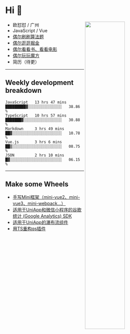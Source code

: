 # Hi 👋

[<img align="right" width="50%" src="https://github-readme-stats.vercel.app/api?username=OUDUIDUI&theme=dark&show_icons=true">](https://metrics.lecoq.io/OUDUIDUI?template=classic&#41;)


- 欧怼怼 / 广州
- JavaScript / Vue
- [偶尔刷刷算法题](https://github.com/OUDUIDUI/leet-code)
- [偶尔逛逛掘金](https://juejin.cn/user/4309700183594366)
- [偶尔看看书、看看电影](https://www.yuque.com/books/share/3ee1684b-8e19-4849-b5aa-13d1813ded6d)
- [偶尔玩玩魔方](https://cubing.com/results/person/2014OUSH01)
- 简历（待更）

---

##  Weekly development breakdown

<!--START_SECTION:waka-->
```text
JavaScript   13 hrs 47 mins  █████████▓░░░░░░░░░░░░░░░   38.86 % 
TypeScript   10 hrs 57 mins  ███████▓░░░░░░░░░░░░░░░░░   30.88 % 
Markdown     3 hrs 49 mins   ██▓░░░░░░░░░░░░░░░░░░░░░░   10.78 % 
Vue.js       3 hrs 6 mins    ██▒░░░░░░░░░░░░░░░░░░░░░░   08.75 % 
JSON         2 hrs 10 mins   █▓░░░░░░░░░░░░░░░░░░░░░░░   06.15 % 
```
<!--END_SECTION:waka-->



---

##  Make some Wheels

- [手写Mini框架（mini-vue2、mini-vue3、mini-webpack...）](https://github.com/OUDUIDUI/mini)
- [适用于UniApp和微信小程序的谷歌统计 (Google Analytics) SDK](https://github.com/OUDUIDUI/ga-tracker)
- [适用于UniApp的瀑布流组件](https://github.com/OUDUIDUI/uniapp-waterfalls-flow)
- [用TS重构qs插件](https://github.com/OUDUIDUI/qs)


